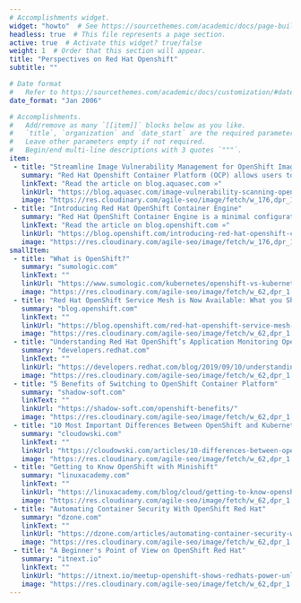 ```yaml
---
# Accomplishments widget.
widget: "howto"  # See https://sourcethemes.com/academic/docs/page-builder/
headless: true  # This file represents a page section.
active: true  # Activate this widget? true/false
weight: 1  # Order that this section will appear.
title: "Perspectives on Red Hat Openshift"
subtitle: ""

# Date format
#   Refer to https://sourcethemes.com/academic/docs/customization/#date-format
date_format: "Jan 2006"

# Accomplishments.
#   Add/remove as many `[[item]]` blocks below as you like.
#   `title`, `organization` and `date_start` are the required parameters.
#   Leave other parameters empty if not required.
#   Begin/end multi-line descriptions with 3 quotes `"""`.
item: 
 - title: "Streamline Image Vulnerability Management for OpenShift Image Streams"
   summary: "Red Hat Openshift Container Platform (OCP) allows users to build environments that work more efficiently for large and diversified setups, by using Image Streams instead of regular images when building and deploying applications. From a security perspective, this requires a different approach for tracking security issues that should work natively with OpenShift Red Hat. "
   linkText: "Read the article on blog.aquasec.com »"
   linkUrl: "https://blog.aquasec.com/image-vulnerability-scanning-openshift-image-streams"
   image: "https://res.cloudinary.com/agile-seo/image/fetch/w_176,dpr_1.0,d_blank_am8gzx.png/https%3A%2F%2Flogo.clearbit.com%2Fblog.aquasec.com%3Fsize%3D250"
 - title: "Introducing Red Hat OpenShift Container Engine"
   summary: "Red Hat OpenShift Container Engine is a minimal configuration of OpenShift Container Platform. Both Engine and Platform are built on the same enterprise Kubernetes core platform, and contain crucial Linux, container runtime, networking, management and security capabilities. While Engine and Platform are fundamentally the same product, OpenShift Container Platform users have access to a broader set of features, including advanced networking, management, and DevOps services capabilities. "
   linkText: "Read the article on blog.openshift.com »"
   linkUrl: "https://blog.openshift.com/introducing-red-hat-openshift-container-engine"
   image: "https://res.cloudinary.com/agile-seo/image/fetch/w_176,dpr_1.0,d_blank_am8gzx.png/https%3A%2F%2Flogo.clearbit.com%2Fblog.openshift.com%3Fsize%3D250"
smallItem: 
 - title: "What is OpenShift?"
   summary: "sumologic.com"
   linkText: ""
   linkUrl: "https://www.sumologic.com/kubernetes/openshift-vs-kubernetes/what-is-openshift/"
   image: "https://res.cloudinary.com/agile-seo/image/fetch/w_62,dpr_1.0,d_blank_am8gzx.png/https%3A%2F%2Flogo.clearbit.com%2Fsumologic.com%3Fsize%3D250"
 - title: "Red Hat OpenShift Service Mesh is Now Available: What you Should Know"
   summary: "blog.openshift.com"
   linkText: ""
   linkUrl: "https://blog.openshift.com/red-hat-openshift-service-mesh-is-now-available-what-you-should-know/"
   image: "https://res.cloudinary.com/agile-seo/image/fetch/w_62,dpr_1.0,d_blank_am8gzx.png/https%3A%2F%2Flogo.clearbit.com%2Fblog.openshift.com%3Fsize%3D250"
 - title: "Understanding Red Hat OpenShift’s Application Monitoring Operator"
   summary: "developers.redhat.com"
   linkText: ""
   linkUrl: "https://developers.redhat.com/blog/2019/09/10/understanding-red-hat-openshifts-application-monitoring-operator/"
   image: "https://res.cloudinary.com/agile-seo/image/fetch/w_62,dpr_1.0,d_blank_am8gzx.png/https%3A%2F%2Flogo.clearbit.com%2Fdevelopers.redhat.com%3Fsize%3D250"
 - title: "5 Benefits of Switching to OpenShift Container Platform"
   summary: "shadow-soft.com"
   linkText: ""
   linkUrl: "https://shadow-soft.com/openshift-benefits/"
   image: "https://res.cloudinary.com/agile-seo/image/fetch/w_62,dpr_1.0,d_blank_am8gzx.png/https%3A%2F%2Flogo.clearbit.com%2Fshadow-soft.com%3Fsize%3D250"
 - title: "10 Most Important Differences Between OpenShift and Kubernetes"
   summary: "cloudowski.com"
   linkText: ""
   linkUrl: "https://cloudowski.com/articles/10-differences-between-openshift-and-kubernetes/"
   image: "https://res.cloudinary.com/agile-seo/image/fetch/w_62,dpr_1.0,d_blank_am8gzx.png/https%3A%2F%2Flogo.clearbit.com%2Fcloudowski.com%3Fsize%3D250"
 - title: "Getting to Know OpenShift with Minishift"
   summary: "linuxacademy.com"
   linkText: ""
   linkUrl: "https://linuxacademy.com/blog/cloud/getting-to-know-openshift-with-minishift/"
   image: "https://res.cloudinary.com/agile-seo/image/fetch/w_62,dpr_1.0,d_blank_am8gzx.png/https%3A%2F%2Flogo.clearbit.com%2Flinuxacademy.com%3Fsize%3D250"
 - title: "Automating Container Security With OpenShift Red Hat"
   summary: "dzone.com"
   linkText: ""
   linkUrl: "https://dzone.com/articles/automating-container-security-with-red-hat-openshi"
   image: "https://res.cloudinary.com/agile-seo/image/fetch/w_62,dpr_1.0,d_blank_am8gzx.png/https%3A%2F%2Flogo.clearbit.com%2Fdzone.com%3Fsize%3D250"
 - title: "A Beginner's Point of View on OpenShift Red Hat"
   summary: "itnext.io"
   linkText: ""
   linkUrl: "https://itnext.io/meetup-openshift-shows-redhats-power-unleashed-on-kubernetes-docker-171c3ff7a514"
   image: "https://res.cloudinary.com/agile-seo/image/fetch/w_62,dpr_1.0,d_blank_am8gzx.png/https%3A%2F%2Flogo.clearbit.com%2Fitnext.io%3Fsize%3D250"
---
```


   
